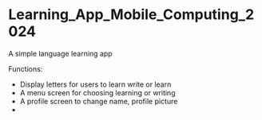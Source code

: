 # Learning_App_Mobile_Computing_2024
 A simple language learning app

Functions:
- Display letters for users to learn write or learn
- A menu screen for choosing learning or writing
- A profile screen to change name, profile picture
- 
